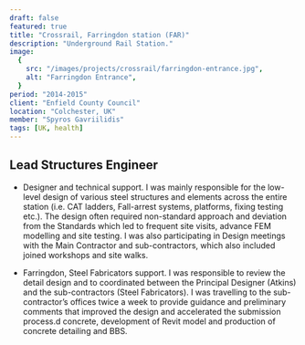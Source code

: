 ```yaml
---
draft: false
featured: true
title: "Crossrail, Farringdon station (FAR)"
description: "Underground Rail Station."
image:
  {
    src: "/images/projects/crossrail/farringdon-entrance.jpg",
    alt: "Farringdon Entrance",
  }
period: "2014-2015"
client: "Enfield County Council"
location: "Colchester, UK"
member: "Spyros Gavriilidis"
tags: [UK, health]
---
```


## Lead Structures Engineer

- Designer and technical support. I was mainly responsible for the low-level design of various steel structures and elements across the entire station (i.e. CAT ladders, Fall-arrest systems, platforms, fixing testing etc.). The design often required non-standard approach and deviation from the Standards which led to frequent site visits, advance FEM modelling and site testing. I was also participating in Design meetings with the Main Contractor and sub-contractors, which also included joined workshops and site walks.

- Farringdon, Steel Fabricators support. I was responsible to review the detail design and to coordinated between the Principal Designer (Atkins) and the sub-contractors (Steel Fabricators). I was travelling to the sub-contractor’s offices twice a week to provide guidance and preliminary comments that improved the design and accelerated the submission process.d concrete, development of Revit model and production of concrete detailing and BBS.
